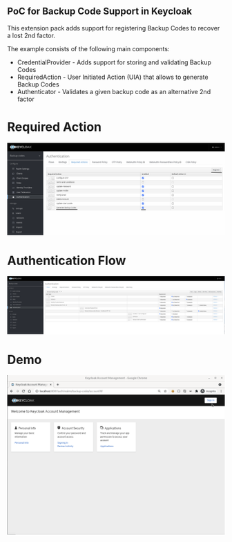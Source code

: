 PoC for Backup Code Support in Keycloak
-----

This extension pack adds support for registering Backup Codes to recover a lost 2nd factor.

The example consists of the following main components:
- CredentialProvider - Adds support for storing and validating Backup Codes
- RequiredAction - User Initiated Action (UIA) that allows to generate Backup Codes
- Authenticator - Validates a given backup code as an alternative 2nd factor 

# Required Action
![Backup Codes Required Action](keycloak-backupcode-required-action.png "Backup Codes Required Action")

# Authentication Flow
![Backup Codes Auth Flow](keycloak-backupcode-auth-flow.png "Backup Codes Auth Flow")

# Demo
![Backup Codes Auth Flow Demo](poc-keycloak-backup-codes-v3.gif "Backup Codes Auth Flow Demo")